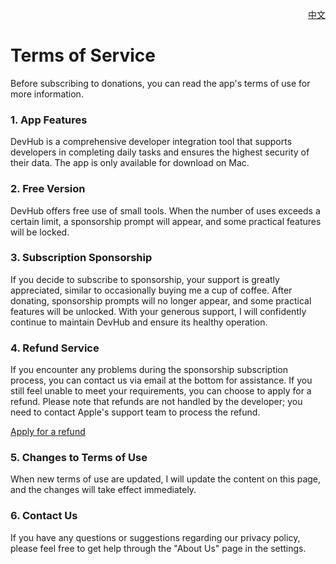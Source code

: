 <p align="right">
  <a href="./terms-of-service.zh.md">中文</a>
</p>
<!--rehype:style=float: right; bottom: -36px; position: relative;-->

Terms of Service
===

Before subscribing to donations, you can read the app's terms of use for more information.

### 1. App Features

DevHub is a comprehensive developer integration tool that supports developers in completing daily tasks and ensures the highest security of their data. The app is only available for download on Mac.

### 2. Free Version

DevHub offers free use of small tools. When the number of uses exceeds a certain limit, a sponsorship prompt will appear, and some practical features will be locked.

### 3. Subscription Sponsorship

If you decide to subscribe to sponsorship, your support is greatly appreciated, similar to occasionally buying me a cup of coffee. After donating, sponsorship prompts will no longer appear, and some practical features will be unlocked. With your generous support, I will confidently continue to maintain DevHub and ensure its healthy operation.

### 4. Refund Service

If you encounter any problems during the sponsorship subscription process, you can contact us via email at the bottom for assistance. If you still feel unable to meet your requirements, you can choose to apply for a refund. Please note that refunds are not handled by the developer; you need to contact Apple's support team to process the refund.

[Apply for a refund](https://support.apple.com/118223)

### 5. Changes to Terms of Use

When new terms of use are updated, I will update the content on this page, and the changes will take effect immediately.

### 6. Contact Us

If you have any questions or suggestions regarding our privacy policy, please feel free to get help through the "About Us" page in the settings.